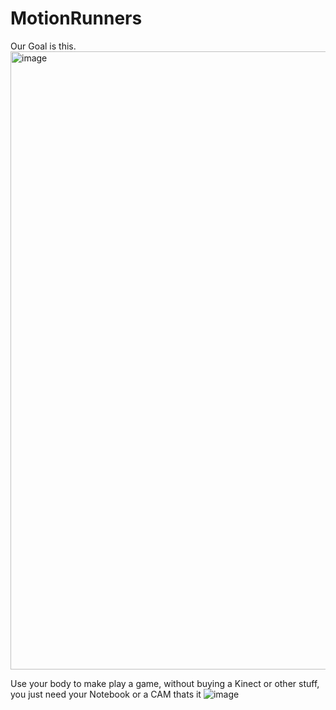 # MotionRunners

Our Goal is this.
<img width="989" alt="image" src="https://user-images.githubusercontent.com/43981990/193266793-7763edc8-76ba-4068-b081-d9963f947324.png">

Use your body to make play a game, without buying a Kinect or other stuff, you just need your Notebook or a CAM thats it 
![image](https://user-images.githubusercontent.com/43981990/193268957-04d34ddb-f503-4caf-8ef0-c4b56173d9ae.png)

